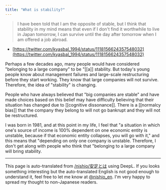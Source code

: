 ```yaml
---
title: "What is stability?"
---
```


> I have been told that I am the opposite of stable, but I think that stability in my mind means that even if I don't find it worthwhile to live in Japan tomorrow, I can survive until the day after tomorrow when I am offered a job abroad.
- [https://twitter.com/kyasbal_1994/status/1118156624357548032](https://twitter.com/kyasbal_1994/status/1118156624357548032)

Perhaps a few decades ago, many people would have considered "belonging to a large company" to be "[[a]] stability. But today's young people know about management failures and large-scale restructuring before they start working. They know that large companies will not survive. Therefore, the idea of "stability" is changing.

People who have always believed that "big companies are stable" and have made choices based on this belief may have difficulty believing that their situation has changed due to [[cognitive dissonance]]. There is a [[normalcy bias]] that the company they belong to will not go bankrupt and they will not be restructured.

I was born in 1981, and at this point in my life, I feel that "a situation in which one's source of income is 100% dependent on one economic entity is unstable, because if that economic entity collapses, you will go with it," and this means that "depending on only one company is unstable. Therefore, I don't get along with people who think that "belonging to a large company will bring stability.

---
This page is auto-translated from [/nishio/安定とは](https://scrapbox.io/nishio/安定とは) using DeepL. If you looks something interesting but the auto-translated English is not good enough to understand it, feel free to let me know at [@nishio_en](https://twitter.com/nishio_en). I'm very happy to spread my thought to non-Japanese readers.
